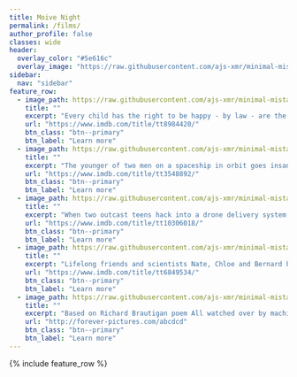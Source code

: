 ```yaml
---
title: Moive Night
permalink: /films/
author_profile: false
classes: wide
header:
  overlay_color: "#5e616c"
  overlay_image: "https://raw.githubusercontent.com/ajs-xmr/minimal-mistakes/master/assets/images/berlin-banner.jpg"
sidebar:
  nav: "sidebar"
feature_row:
  - image_path: https://raw.githubusercontent.com/ajs-xmr/minimal-mistakes/master/assets/images/regulation.jpg
    title: ""
    excerpt: "Every child has the right to be happy - by law - are the words of a future social worker, forcing a happy patch/micro doser on a girl, living isolated with her mom."
    url: "https://www.imdb.com/title/tt8984420/"
    btn_class: "btn--primary"
    btn_label: "Learn more"
  - image_path: https://raw.githubusercontent.com/ajs-xmr/minimal-mistakes/master/assets/images/orbit.jpg
    title: ""
    excerpt: "The younger of two men on a spaceship in orbit goes insane, obsessed with the older man's white eyeball and awaits opportunity to take it."
    url: "https://www.imdb.com/title/tt3548892/"
    btn_class: "btn--primary"
    btn_label: "Learn more"
  - image_path: https://raw.githubusercontent.com/ajs-xmr/minimal-mistakes/master/assets/images/skywatch.jpg
    title: ""
    excerpt: "When two outcast teens hack into a drone delivery system to pull a prank on the girl next door, they accidentally redirect a critical shipment and find themselves entangled in a life-and-death political conspiracy."
    url: "https://www.imdb.com/title/tt10306018/"
    btn_class: "btn--primary"
    btn_label: "Learn more"
  - image_path: https://raw.githubusercontent.com/ajs-xmr/minimal-mistakes/master/assets/images/watchr-room.jpg
    title: ""
    excerpt: "Lifelong friends and scientists Nate, Chloe and Bernard believe they are safely creating A.I. within virtual reality, until their creation, Kate, learns it's at risk of being shut down."
    url: "https://www.imdb.com/title/tt6849534/"
    btn_class: "btn--primary"
    btn_label: "Learn more"
  - image_path: https://raw.githubusercontent.com/ajs-xmr/minimal-mistakes/master/assets/images/server-room.jpg
    title: ""
    excerpt: "Based on Richard Brautigan poem All watched over by machines of loving grace, 1967. Dystopia is no longer tomorrow. It is here, now and today. Entropy is real and will never stop."
    url: "http://forever-pictures.com/abcdcd"
    btn_class: "btn--primary"
    btn_label: "Learn more"
---
```


{% include feature_row %}
